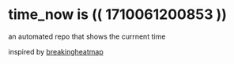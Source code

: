 # time_now is (( 1710061200853 ))

an automated repo that shows the currnent time

inspired by [breakingheatmap](https://github.com/breakingheatmap/breakingheatmap)